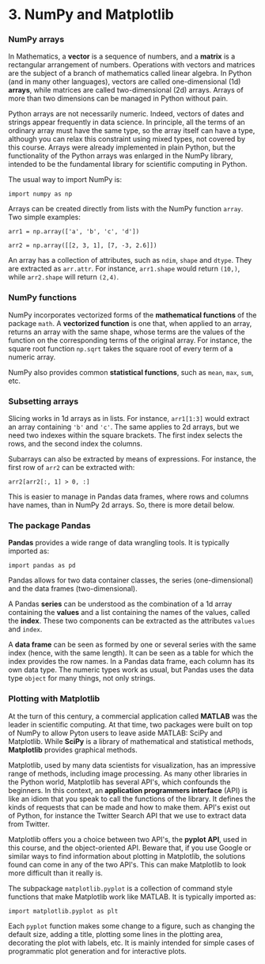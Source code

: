 # 3. NumPy and Matplotlib

### NumPy arrays

In Mathematics, a **vector** is a sequence of numbers, and a **matrix** is a rectangular arrangement of numbers. Operations with vectors and matrices are the subject of a branch of mathematics called linear algebra. In Python (and in many other languages), vectors are called one-dimensional (1d) **arrays**, while matrices are called two-dimensional (2d) arrays. Arrays of more than two dimensions can be managed in Python without pain.

Python arrays are not necessarily numeric. Indeed, vectors of dates and strings appear frequently in data science. In principle, all the terms of an ordinary array must have the same type, so the array itself can have a type, although you can relax this constraint using mixed types, not covered by this course. Arrays were already implemented in plain Python, but the functionality of the Python arrays was enlarged in the NumPy library, intended to be the fundamental library for scientific computing in Python.

The usual way to import NumPy is:

`import numpy as np`

Arrays can be created directly from lists with the NumPy function `array`. Two simple examples:

`arr1 = np.array(['a', 'b', 'c', 'd'])`

`arr2 = np.array([[2, 3, 1], [7, -3, 2.6]])`

An array has a collection of attributes, such as `ndim`, `shape` and `dtype`. They are extracted as `arr.attr`. For instance, `arr1.shape` would return `(10,)`, while `arr2.shape` will return `(2,4)`.

### NumPy functions

NumPy incorporates vectorized forms of the **mathematical functions** of the package `math`. A **vectorized function** is one that, when applied to an array, returns an array with the same shape, whose terms are the values of the function on the corresponding terms of the original array. For instance, the square root function `np.sqrt` takes the square root of every term of a numeric array.

NumPy also provides common **statistical functions**, such as `mean`, `max`, `sum`, etc.

### Subsetting arrays

Slicing works in 1d arrays as in lists. For instance, `arr1[1:3]` would extract an array containing `'b'` and `'c'`. The same applies to 2d arrays, but we need two indexes within the square brackets. The first index selects the rows, and the second index the columns.

Subarrays can also be extracted by means of expressions. For instance, the first row of `arr2` can be extracted with:

`arr2[arr2[:, 1] > 0, :]`

This is easier to manage in Pandas data frames, where rows and columns have names, than in NumPy 2d arrays. So, there is more detail below.

### The package Pandas

**Pandas** provides a wide range of data wrangling tools. It is typically imported as:

`import pandas as pd`

Pandas allows for two data container classes, the series (one-dimensional) and the data frames (two-dimensional).

A Pandas **series** can be understood as the combination of a 1d array containing the **values** and a list containing the names of the values, called the **index**. These two components can be extracted as the attributes `values` and `index`.

A **data frame** can be seen as formed by one or several series with the same index (hence, with the same length). It can be seen as a table for which the index provides the row names. In a Pandas data frame, each column has its own data type. The numeric types work as usual, but Pandas uses the data type `object` for many things, not only strings.

### Plotting with Matplotlib

At the turn of this century, a commercial application called **MATLAB** was the leader in scientific computing. At that time, two packages were built on top of NumPy to allow Pyton users to leave aside MATLAB: SciPy and Matplotlib. While **SciPy** is a library of mathematical and statistical methods, **Matplotlib** provides graphical methods.

Matplotlib, used by many data scientists for visualization, has an impressive range of methods, including image processing. As many other libraries in the Python world, Matplotlib has several API's, which confounds the beginners. In this context, an **application programmers interface** (API) is like an idiom that you speak to call the functions of the library. It defines the kinds of requests that can be made and how to make them. API's exist out of Python, for instance the Twitter Search API that we use to extract data from Twitter.

Matplotlib offers you a choice between two API's, the **pyplot API**, used in this course, and the object-oriented API. Beware that, if you use Google or similar ways to find information about plotting in Matplotlib, the solutions found can come in any of the two API's. This can make Matplotlib to look more difficult than it really is.

The subpackage `matplotlib.pyplot` is a collection of command style functions that make Matplotlib work like MATLAB. It is typically imported as:

`import matplotlib.pyplot as plt`

Each `pyplot` function makes some change to a figure, such as changing the default size, adding a title, plotting some lines in the plotting area, decorating the plot with labels, etc. It is mainly intended for simple cases of programmatic plot generation and for interactive plots.
